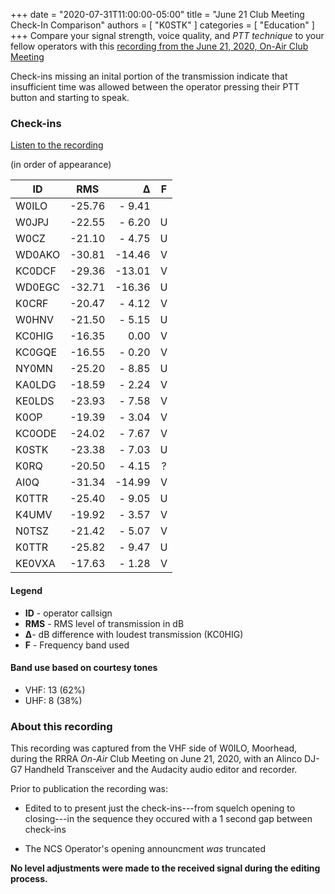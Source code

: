 +++
date = "2020-07-31T11:00:00-05:00"
title = "June 21 Club Meeting Check-In Comparison"
authors = [ "K0STK" ]
categories = [ "Education" ]
+++
Compare your signal strength, voice quality, and *PTT technique* to your fellow
operators with this [recording from the June 21, 2020, On-Air Club Meeting](/s/MPG7GxWe6ZNo3BJ)

Check-ins missing an inital portion of the transmission indicate that
insufficient time was allowed between the operator pressing their PTT
button and starting to speak.

<!--more-->

### Check-ins

<span class="genericons-neue genericons-neue-audio"></span> [Listen to the recording](/s/MPG7GxWe6ZNo3BJ)

(in order of appearance)

|   ID      |  RMS     |  &Delta;  |  F  |
|-----------|:--------:|----------:|:---:|
|   W0ILO   |  -25.76  |   - 9.41  |     |
|   W0JPJ   |  -22.55  |   - 6.20  |  U  |
|   W0CZ    |  -21.10  |   - 4.75  |  U  |
|   WD0AKO  |  -30.81  |   -14.46  |  V  |
|   KC0DCF  |  -29.36  |   -13.01  |  V  |
|   WD0EGC  |  -32.71  |   -16.36  |  U  |
|   K0CRF   |  -20.47  |   - 4.12  |  V  |
|   W0HNV   |  -21.50  |   - 5.15  |  U  |
|   KC0HIG  |  -16.35  |     0.00  |  V  |
|   KC0GQE  |  -16.55  |   - 0.20  |  V  |
|   NY0MN   |  -25.20  |   - 8.85  |  U  |
|   KA0LDG  |  -18.59  |   - 2.24  |  V  |
|   KE0LDS  |  -23.93  |   - 7.58  |  V  |
|   K0OP    |  -19.39  |   - 3.04  |  V  |
|   KC0ODE  |  -24.02  |   - 7.67  |  V  |
|   K0STK   |  -23.38  |   - 7.03  |  U  |
|   K0RQ    |  -20.50  |   - 4.15  |  ?  |
|   AI0Q    |  -31.34  |   -14.99  |  V  |
|   K0TTR   |  -25.40  |   - 9.05  |  U  |
|   K4UMV   |  -19.92  |   - 3.57  |  V  |
|   N0TSZ   |  -21.42  |   - 5.07  |  V  |
|   K0TTR   |  -25.82  |   - 9.47  |  U  |
|   KE0VXA  |  -17.63  |   - 1.28  |  V  |

#### Legend

* **ID** - operator callsign
* **RMS** - RMS level of transmission in dB
* **&Delta;**- dB difference with loudest transmission (KC0HIG)
* **F** - Frequency band used

#### Band use based on courtesy tones

* VHF: 13 (62%)
* UHF: 8 (38%)

### About this recording

This recording was captured from the VHF side of W0ILO, Moorhead, during
the RRRA *On-Air* Club Meeting on June 21, 2020, with an Alinco DJ-G7
Handheld Transceiver and the Audacity audio editor and recorder.

Prior to publication the recording was:

* Edited to to present just the check-ins---from squelch opening to
closing---in the sequence they occured with a 1 second gap between
check-ins

* The NCS Operator's opening announcment *was* truncated

**No level adjustments were made to the received signal during the
editing process.**
